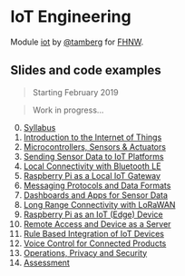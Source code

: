 # IoT Engineering
Module [iot](https://www.fhnw.ch/de/studium/module/9280188) by [@tamberg](https://twitter.com/tamberg) for [FHNW](https://www.fhnw.ch/).

## Slides and code examples

> Starting February 2019

> Work in progress...

0. [Syllabus](00/README.md)
1. [Introduction to the Internet of Things](01/README.md)
2. [Microcontrollers, Sensors & Actuators](02/README.md)
3. [Sending Sensor Data to IoT Platforms](03/README.md)
4. [Local Connectivity with Bluetooth LE](04/README.md)
5. [Raspberry Pi as a Local IoT Gateway](05/README.md)
6. [Messaging Protocols and Data Formats](06/README.md)
7. [Dashboards and Apps for Sensor Data](07/README.md)
8. [Long Range Connectivity with LoRaWAN](08/README.md)
9. [Raspberry Pi as an IoT (Edge) Device](09/README.md)
10. [Remote Access and Device as a Server](10/README.md)
11. [Rule Based Integration of IoT Devices](11/README.md)
12. [Voice Control for Connected Products](12/README.md)
13. [Operations, Privacy and Security](13/README.md)
14. [Assessment](14/README.md)
